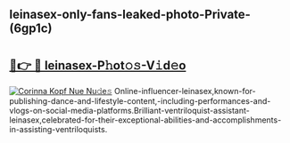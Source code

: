 ## leinasex-only-fans​-leaked-photo​-Private-(6gp1c)


# <h2><a href="https://mediaupload.pro?title=leinasex&ref=git">🔗👉 🔴 leinasex-P𝚑ot𝚘𝚜-V𝚒d𝚎o</a></h2>

[![Corinna Kopf Nue Nu𝚍e𝚜](https://i.imgur.com/0qMVB7G.gif)](https://mediaupload.pro?title=leinasex&ref=git)
Online-influencer-leinasex,known-for-publishing-dance-and-lifestyle-content,-including-performances-and-vlogs-on-social-media-platforms.Brilliant-ventriloquist-assistant-leinasex,celebrated-for-their-exceptional-abilities-and-accomplishments-in-assisting-ventriloquists.  